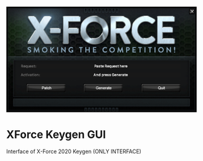 ![alt text](https://github.com/JeanxPereira/XForce-2020/blob/main/preview-xf2020.png?raw=true)

# XForce Keygen GUI
Interface of X-Force 2020 Keygen (ONLY INTERFACE)
